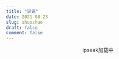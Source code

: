 ```yaml
---
title: "说说"
date: 2021-08-23
slug: shuoshuo
draft: false
comment: false
--- 
```

<div id="tip" style="text-align:center;">ipseak加载中</div>
<div id="ispeak"></div>
<link
  rel="stylesheet"
  href="https://cdn.staticfile.org/highlight.js/10.6.0/styles/atom-one-dark.min.css"
/>
<link
  rel="stylesheet"
  href="https://cdn.jsdelivr.net/npm/ispeak@4.4.0/style.css"
/>

<script src="https://cdn.staticfile.org/highlight.js/10.6.0/highlight.min.js"></script>
<script src="https://cdn.staticfile.org/marked/2.0.0/marked.min.js"></script>
<script src="https://cdn.jsdelivr.net/npm/ispeak@4.4.0/ispeak.umd.js"></script>


<script src="https://cdn.staticfile.org/twikoo/1.6.7/twikoo.all.min.js"></script>
<script>
  var head = document.getElementsByTagName('head')[0]
  var meta = document.createElement('meta')
  meta.name = 'referrer'
  meta.content = 'no-referrer'
  head.appendChild(meta)
  if (ispeak) {
    ispeak.init({
        el: '#ispeak',
        api: 'https://speak-api.cattom.site:85/',
        author: '63ad4ae938fdd8e429964888',
        pageSize: 10,
        loading_img: 'https://bu.dusays.com/2021/03/04/d2d5e983e2961.gif',
        comment: function (speak) {
          const { _id, title, content } = speak
          // 4.4.0 之后在此回调函数中初始化评论
          //这里是twikoo的初始化配置，如果使用其他评论可以在这里修改
          twikoo.init({ 
            el: '.ispeak-comment', // 默认情况下 ipseak 生成class为 ispeak-comment 的div
			      path: '/shuoshuo/?q=' + _id,
            envId: "twikoo后端地址"
          })
        }
      })
      .then(function () {
        console.log('ispeak 加载完成')
        document.getElementById('tip').style.display = 'none'
      })
  } else {
    document.getElementById('tip').innerHTML = 'ipseak依赖加载失败！'
  }
</script>
